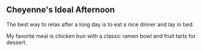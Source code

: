 ## Cheyenne's Ideal Afternoon

The best way to relax after a long day is to eat a nice dinner and lay in bed.

My favorite meal is chicken bun with a classic ramen bowl and fruit tarts for dessert.